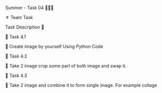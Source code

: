 Summer - Task 04 👨🏻‍💻 

⚜️ Team Task

Task Description 📄

🔅 Task 4.1

📌 Create image by yourself Using Python Code 

🔅 Task 4.2

📌 Take 2 image crop some part of both image and swap it. 

🔅 Task 4.3

📌 Take 2 image and combine it to form single image. For example collage 

